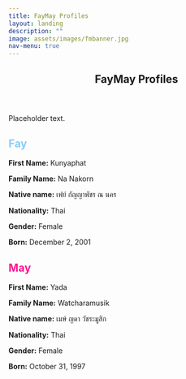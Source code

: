 ```yaml
---
title: FayMay Profiles
layout: landing
description: ""
image: assets/images/fmbanner.jpg
nav-menu: true
---
```


<!-- Main -->
<div id="main">

<!-- One -->
<section id="one">
	<div class="inner">
		<header class="major">
			<h2>FayMay Profiles</h2>
		</header>
		<p>Placeholder text.</p>
	</div>
</section>
<!-- Three -->
	<section id="three">
		<div class="inner">
			<h2 class="profile-name" style="color: #87CEFA;">Fay</h2>
            <p><strong>First Name:</strong> Kunyaphat</p>
            <p><strong>Family Name:</strong> Na Nakorn</p>
            <p><strong>Native name:</strong> เฟย์ กัญญาพัชร ณ นคร</p>
            <p><strong>Nationality:</strong> Thai</p>
            <p><strong>Gender:</strong> Female</p>
            <p><strong>Born:</strong> December 2, 2001</p>
            <h2 class="profile-name" style="color: #FF1493;">May</h2>
            <p><strong>First Name:</strong> Yada</p>
            <p><strong>Family Name:</strong> Watcharamusik</p>
            <p><strong>Native name:</strong> เมษ์ ญดา วัชระมูสิก</p>
            <p><strong>Nationality:</strong> Thai</p>
            <p><strong>Gender:</strong> Female</p>
            <p><strong>Born:</strong> October 31, 1997</p>
		</div>
	</section>
</div>